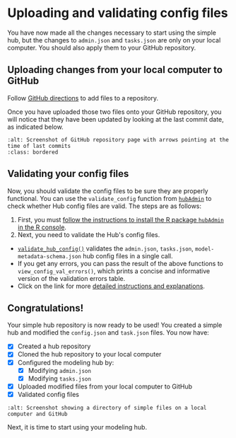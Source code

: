# Uploading and validating config files  

You have now made all the changes necessary to start using the simple hub, but the changes to `admin.json` and `tasks.json` are only on your local computer. You should also apply them to your GitHub repository.

## Uploading changes from your local computer to GitHub  

Follow [GitHub directions](https://docs.github.com/en/repositories/working-with-files/managing-files/adding-a-file-to-a-repository) to add files to a repository.  

Once you have uploaded those two files onto your GitHub repository, you will notice that they have been updated by looking at the last commit date, as indicated below.  

```{image} ../images/github-commits.png
:alt: Screenshot of GitHub repository page with arrows pointing at the time of last commits
:class: bordered
```

## Validating your config files  

Now, you should validate the config files to be sure they are properly functional. You can use the `validate_config` function from [`hubAdmin`](https://hubverse-org.github.io/hubAdmin/index.html) to check whether Hub config files are valid. The steps are as follows:  

1. First, you must [follow the instructions to install the R package `hubAdmin` in the R console](https://github.com/hubverse-org/hubAdmin#installation).  
2. Next, you need to validate the Hub's config files. 
- [`validate_hub_config()`](https://hubverse-org.github.io/hubAdmin/reference/validate_hub_config.html) validates the `admin.json`, `tasks.json`, `model-metadata-schema.json` hub config files in a single call.
- If you get any errors, you can pass the result of the above functions to `view_config_val_errors()`, which prints a concise and informative version of the validation errors table.
- Click on the link for more [detailed instructions and explanations](https://hubverse-org.github.io/hubAdmin/articles/hub-setup.html#validate-config-files).

## Congratulations!  

Your simple hub repository is now ready to be used! You created a simple hub and modified the `config.json` and `task.json` files. You now have:  
- [x] Created a hub repository
- [x] Cloned the hub repository to your local computer
- [x] Configured the modeling hub by: 
  - [x] Modifying `admin.json`
  - [x] Modifying `tasks.json`
- [x] Uploaded modified files from your local computer to GitHub
- [x] Validated config files

```{image} ../images/simple-hub-directory.png
:alt: Screenshot showing a directory of simple files on a local computer and GitHub
```

Next, it is time to start using your modeling hub.  
